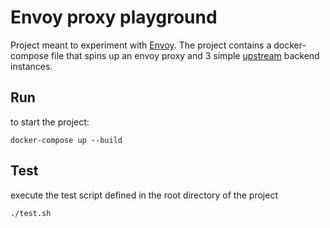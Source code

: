 # Envoy proxy playground

Project meant to experiment with [Envoy](https://www.envoyproxy.io/).
The project contains a docker-compose file that spins up an envoy proxy and 3 simple [upstream](https://www.envoyproxy.io/docs/envoy/latest/intro/arch_overview/intro/terminology) backend instances. 

## Run
to start the project:

```
docker-compose up --build
```

## Test
execute the test script defined in the root directory of the project

```
./test.sh
```
